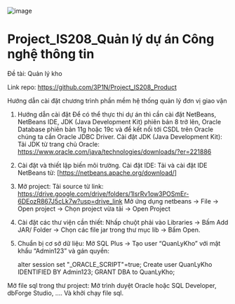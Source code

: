 ![image](https://github.com/user-attachments/assets/0384fcab-d8cb-4d83-a8d5-6669ba975bfa)
# Project_IS208_Quản lý dự án Công nghệ thông tin
Đề tài: Quản lý kho

Link repo: https://github.com/3P1N/Project_IS208_Product

Hướng dẫn cài đặt chương trình phần mềm hệ thống quản lý đơn vị giao vận

1. Hướng dẫn cài đặt
Để có thể thực thi dự án thì cần cài đặt NetBeans, NetBeans IDE, JDK (Java Development Kit) phiên bản 8 trở lên, Oracle Database phiên bản 11g hoặc 19c và để kết nối tới CSDL trên Oracle chúng ta cần Oracle JDBC Driver.
Cài đặt JDK (Java Development Kit):
Tải JDK từ trang chủ Oracle: https://www.oracle.com/java/technologies/downloads/?er=221886
2. Cài đặt và thiết lập biến môi trường.
Cài đặt IDE:
Tải và cài đặt IDE NetBeans từ: [https://netbeans.apache.org/download/] 
3. Mở project:
Tải source từ link: https://drive.google.com/drive/folders/1lsrRv1ow3POSmEr-6DEozR867J5cLk7w?usp=drive_link
Mở ứng dụng netbeans -> File -> Open project -> Chọn project vừa tải -> Open Project
4. Cài đặt các thư viện cần thiết:
Nhấp chuột phải vào Libraries -> Bấm Add JAR/ Folder
-> Chọn các file jar trong thư mục lib -> Bấm Open.
5. Chuẩn bị cơ sở dữ liệu:
Mở SQL Plus -> Tạo user “QuanLyKho” với mật khẩu “Admin123” và gán quyền:

      alter session set "_ORACLE_SCRIPT"=true;
      Create user QuanLyKho IDENTIFIED BY Admin123;
      GRANT DBA to QuanLyKho;

Mở file sql trong thư project:
Mở trình duyệt Oracle hoặc SQL Developer, dbForge Studio, …. Và khởi chạy file sql.


